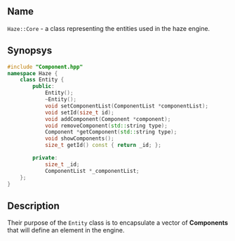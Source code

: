 
## Name

`Haze::Core` - a class representing the entities used in the haze engine. 

## Synopsys

```cpp
#include "Component.hpp"
namespace Haze {
	class Entity {
		public:
			Entity();
			~Entity();
			void setComponentList(ComponentList *componentList);
			void setId(size_t id);
			void addComponent(Component *component);
			void removeComponent(std::string type);
			Component *getComponent(std::string type);
			void showComponents();
			size_t getId() const { return _id; };

		private:
			size_t _id;
			ComponentList *_componentList;
	};
}
```

## Description
Their purpose of the `Entity` class is to encapsulate a vector of **Components** that will define an element in the engine.

